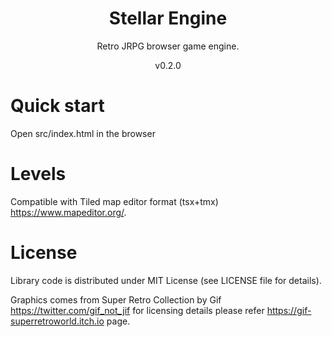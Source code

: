 <h1 align="center">
Stellar Engine
</h1>
<p align="center">
Retro JRPG browser game engine.
</p>
<p align="center">
v0.2.0
</p>

# Quick start
Open src/index.html in the browser

# Levels
Compatible with Tiled map editor format (tsx+tmx) https://www.mapeditor.org/.

# License
Library code is distributed under MIT License (see LICENSE file for details).

Graphics comes from Super Retro Collection by Gif https://twitter.com/gif_not_jif for licensing details please refer https://gif-superretroworld.itch.io page.